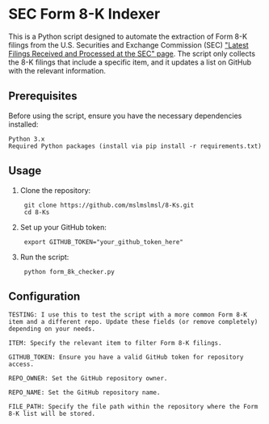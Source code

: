# SEC Form 8-K Indexer

This is a Python script designed to automate the extraction of Form 8-K filings from the U.S. Securities and Exchange Commission (SEC) ["Latest Filings Received and Processed at the SEC" page](https://www.sec.gov/cgi-bin/browse-edgar?action=getcurrent). The script only collects the 8-K filings that include a specific item, and it updates a list on GitHub with the relevant information.

## Prerequisites

Before using the script, ensure you have the necessary dependencies installed:

    Python 3.x
    Required Python packages (install via pip install -r requirements.txt)

## Usage

1. Clone the repository:

        git clone https://github.com/mslmslmsl/8-Ks.git
        cd 8-Ks

2. Set up your GitHub token:

        export GITHUB_TOKEN="your_github_token_here"

3. Run the script:

        python form_8k_checker.py

## Configuration

    TESTING: I use this to test the script with a more common Form 8-K item and a different repo. Update these fields (or remove completely) depending on your needs.
    
    ITEM: Specify the relevant item to filter Form 8-K filings.

    GITHUB_TOKEN: Ensure you have a valid GitHub token for repository access.

    REPO_OWNER: Set the GitHub repository owner.

    REPO_NAME: Set the GitHub repository name.

    FILE_PATH: Specify the file path within the repository where the Form 8-K list will be stored.
